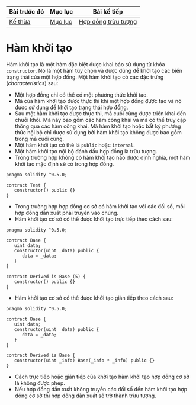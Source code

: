 |Bài trước đó|Mục lục|Bài kế tiếp|
|---|---|---|
|[Kế thừa](32_Inheritance.md)|[Mục lục](README.md)|[Hợp đồng trừu tượng](34_AbstractContracts.md)|

# Hàm khởi tạo

Hàm khởi tạo là một hàm đặc biệt được khai báo sử dụng từ khóa `constructor`. Nó là một hàm tùy chọn và được dùng để khởi tạo các biến trạng thái của một hợp đồng. Một hàm khởi tạo có các đặc trưng (*characteristics*) sau:

* Một hợp đồng chỉ có thể có một phương thức khởi tạo.
* Mã của hàm khởi tạo được thực thi khi một hợp đồng được tạo và nó được sử dụng để khởi tạo trạng thái hợp đồng.
* Sau một hàm khởi tạo được thực thi, mã cuối cùng được triển khai đến chuỗi khối. Mã này bao gồm các hàm công khai và mã có thể truy cập thông qua các hàm công khai. Mã hàm khởi tạo hoặc bất kỳ phương thức nội bộ chỉ được sử dụng bởi hàm khởi tạo không được bao gồm trong mã cuối cùng.
* Một hàm khởi tạo có thẻ là `public` hoặc `internal`.
* Một hàm khởi tạo nội bộ đánh dấu hợp đồng là trừu tượng.
* Trong trường hợp không có hàm khởi tạo nào được định nghĩa, một hàm khởi tạo mặc định sẽ có trong hợp đồng.

```solidity
pragma solidity ^0.5.0;

contract Test {
   constructor() public {}
}
```

* Trong trường hợp hợp đồng cơ sở có hàm khởi tạo với các đối số, mỗi hợp đồng dẫn xuất phải truyền vào chúng.
* Hàm khởi tạo cơ sở có thể được khởi tạo trực tiếp theo cách sau:

```solidity
pragma solidity ^0.5.0;

contract Base {
   uint data;
   constructor(uint _data) public {
      data = _data;   
   }
}

contract Derived is Base (5) {
   constructor() public {}
}
```

* Hàm khởi tạo cơ sở có thể được khởi tạo gián tiếp theo cách sau:

```solidity
pragma solidity ^0.5.0;

contract Base {
   uint data;
   constructor(uint _data) public {
      data = _data;   
   }
}

contract Derived is Base {
   constructor(uint _info) Base(_info * _info) public {}
}
```

* Cách trực tiếp hoặc gián tiếp của khởi tạo hàm khởi tạo hợp đồng cơ sở là không được phép.
* Nếu hợp đồng dẫn xuất không truyền các đối số đến hàm khởi tạo hợp đồng cơ sở thì hợp đông dẫn xuất sẽ trở thành trừu tượng.
